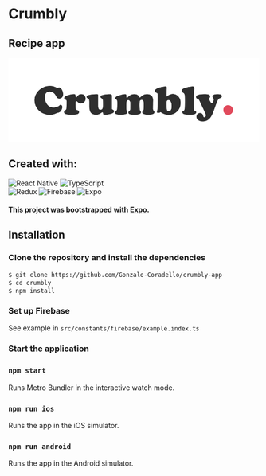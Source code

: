 # Crumbly

## Recipe app

<!-- _[en]_ **Crumbly** description   -->
<!-- _[es]_ **Crumbly** descripción -->

![](https://github.com/Gonzalo-Coradello/crumbly-app/blob/main/assets/images/logo.png)

<!-- ## Features

-

## Características:

- -->

## Created with:

![React Native](https://img.shields.io/badge/react_native-%2320232a.svg?style=for-the-badge&logo=react&logoColor=%2361DAFB)
![TypeScript](https://img.shields.io/badge/typescript-%23007ACC.svg?style=for-the-badge&logo=typescript&logoColor=white)  
![Redux](https://img.shields.io/badge/redux-%23593d88.svg?style=for-the-badge&logo=redux&logoColor=white)
![Firebase](https://img.shields.io/badge/firebase-%23039BE5.svg?style=for-the-badge&logo=firebase)
![Expo](https://img.shields.io/badge/expo-1C1E24?style=for-the-badge&logo=expo&logoColor=#D04A37)

#### This project was bootstrapped with [Expo](https://expo.dev/).

## Installation

### Clone the repository and install the dependencies

```
$ git clone https://github.com/Gonzalo-Coradello/crumbly-app
$ cd crumbly
$ npm install
```

### Set up Firebase

See example in `src/constants/firebase/example.index.ts`

### Start the application

### `npm start`

Runs Metro Bundler in the interactive watch mode.

<!-- Open [http://localhost:19002](http://localhost:19002) to view it in the browser. -->

### `npm run ios`

Runs the app in the iOS simulator.

### `npm run android`

Runs the app in the Android simulator.

<!-- ## Credits -->

<!-- _[en]_ Branding, logo and design: [Talia Laborde](https://www.linkedin.com/in/talia-laborde/)
_[es]_ Diseño, branding y logo: [Talia Laborde](https://www.linkedin.com/in/talia-laborde/) -->

<!-- ## Screeenshots -->

<!-- ![](https://github.com/Gonzalo-Coradello/the-mistery-fox_ecommerce/blob/main/screenshots/the-mistery-fox-1.png)
![](https://github.com/Gonzalo-Coradello/the-mistery-fox_ecommerce/blob/main/screenshots/the-mistery-fox-2.png) -->

<!-- ## Demo -->

<!-- ### Proceso de compra / Purchasing process

![](https://github.com/Gonzalo-Coradello/the-mistery-fox_ecommerce/blob/main/screenshots/demo-purchase.gif) -->
